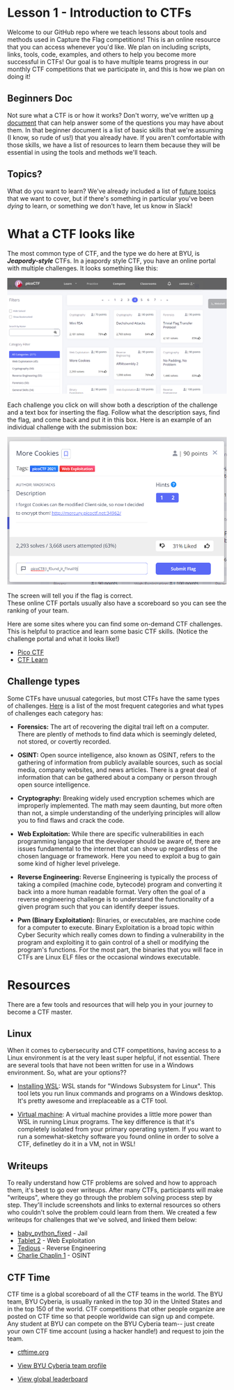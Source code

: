 # Lesson 1 - Introduction to CTFs
Welcome to our GitHub repo where we teach lessons about tools and methods used in Capture the Flag competitions! This is an online resource that you can access whenever you'd like. We plan on including scripts, links, tools, code, examples, and others to help you become more successful in CTFs! Our goal is to have multiple teams progress in our monthly CTF competitions that we participate in, and this is how we plan on doing it!

## Beginners Doc
Not sure what a CTF is or how it works? Don't worry, we've written up [a document](https://github.com/JustinApplegate/ctf-training/blob/main/Beginners.md) that can help answer some of the questions you may have about them. In that beginner document is a list of basic skills that we're assuming (I know, so rude of us!) that you already have. If you aren't comfortable with those skills, we have a list of resources to learn them because they will be essential in using the tools and methods we'll teach. 

## Topics?
What do you want to learn? We've already included a list of [future topics](https://github.com/JustinApplegate/ctf-training/blob/main/Future_Topics.md) that we want to cover, but if there's something in particular you've been *dying* to learn, or something we don't have, let us know in Slack!

# What a CTF looks like
The most common type of CTF, and the type we do here at BYU, is ___Jeapordy-style___ CTFs. In a jeapordy style CTF, you have an online portal with multiple challenges. It looks something like this: 
  
    
![Image of the CTF portal](Portal_View_CTF.jpg)

Each challenge you click on will show both a description of the challenge and a text box for inserting the flag. Follow what the description says, find the flag, and come back and put it in this box. Here is an example of an individual challenge with the submission box:

![Image of an individual challenge on a CTF portal](Individual_Challenge_CTF.jpg)

The screen will tell you if the flag is correct.   
These online CTF portals usually also have a scoreboard so you can see the ranking of your team.

Here are some sites where you can find some on-demand CTF challenges. This is helpful to practice and learn some basic CTF skills. (Notice the challenge portal and what it looks like!)
- [Pico CTF](https://play.picoctf.org/)
- [CTF Learn](https://ctflearn.com/)


## Challenge types
Some CTFs have unusual categories, but most CTFs have the same types of challenges. [Here](https://ctf101.org/) is a list of the most frequent categories and what types of challenges each category has:

- **Forensics:** The art of recovering the digital trail left on a computer. There are plently of methods to find data which is seemingly deleted, not stored, or covertly recorded.  

- **OSINT:** Open source intelligence, also known as OSINT, refers to the gathering of information from publicly available sources, such as social media, company websites, and news articles. There is a great deal of information that can be gathered about a company or person through open source intelligence.

- **Cryptography:** Breaking widely used encryption schemes which are improperly implemented. The math may seem daunting, but more often than not, a simple understanding of the underlying principles will allow you to find flaws and crack the code.

- **Web Exploitation:** While there are specific vulnerabilities in each programming langage that the developer should be aware of, there are issues fundamental to the internet that can show up regardless of the chosen language or framework. Here you need to exploit a bug to gain some kind of higher level privelege.

- **Reverse Engineering:** Reverse Engineering is typically the process of taking a compiled (machine code, bytecode) program and converting it back into a more human readable format. Very often the goal of a reverse engineering challenge is to understand the functionality of a given program such that you can identify deeper issues.

- **Pwn (Binary Exploitation):** Binaries, or executables, are machine code for a computer to execute. Binary Exploitation is a broad topic within Cyber Security which really comes down to finding a vulnerability in the program and exploiting it to gain control of a shell or modifying the program's functions. For the most part, the binaries that you will face in CTFs are Linux ELF files or the occasional windows executable.


# Resources
There are a few tools and resources that will help you in your journey to become a CTF master.

## Linux
When it comes to cybersecurity and CTF competitions, having access to a Linux environment is at the very least super helpful, if not essential. There are several tools that have not been written for use in a Windows environment. So, what are your options??

* [Installing WSL](https://docs.microsoft.com/en-us/windows/wsl/install-win10): WSL stands for "Windows Subsystem for Linux". This tool lets you run linux commands and programs on a Windows desktop. It's pretty awesome and irreplaceable as a CTF tool.

* [Virtual machine](https://itsfoss.com/install-linux-in-virtualbox/): A virtual machine provides a little more power than WSL in running Linux programs. The key difference is that it's completely isolated from your primary operating system. If you want to run a somewhat-sketchy software you found online in order to solve a CTF, definetley do it in a VM, not in WSL!

## Writeups
To really understand how CTF problems are solved and how to approach them, it's best to go over writeups. After many CTFs, participants will make "writeups", where they go through the problem solving process step by step. They'll include screenshots and links to external resources so others who couldn't solve the problem could learn from them. We created a few writeups for challenges that we've solved, and linked them below:

* [baby_python_fixed](https://ctftime.org/writeup/29653) - Jail
* [Tablet 2](https://ctftime.org/writeup/29647) - Web Exploitation
* [Tedious](https://ctftime.org/writeup/29621) - Reverse Engineering
* [Charlie Chaplin 1](https://ctftime.org/writeup/29646) - OSINT

## CTF Time
CTF time is a global scoreboard of all the CTF teams in the world. The BYU team, BYU Cyberia, is usually ranked in the top 30 in the United States and in the top 150 of the world. CTF competitions that other people organize are posted on CTF time so that people worldwide can sign up and compete. Any student at BYU can compete on the BYU Cyberia team-- just create your own CTF time account (using a hacker handle!) and request to join the team.

* [ctftime.org](https://ctftime.org/)

* [View BYU Cyberia team profile](https://ctftime.org/team/155711)

* [View global leaderboard](https://ctftime.org/stats/)
